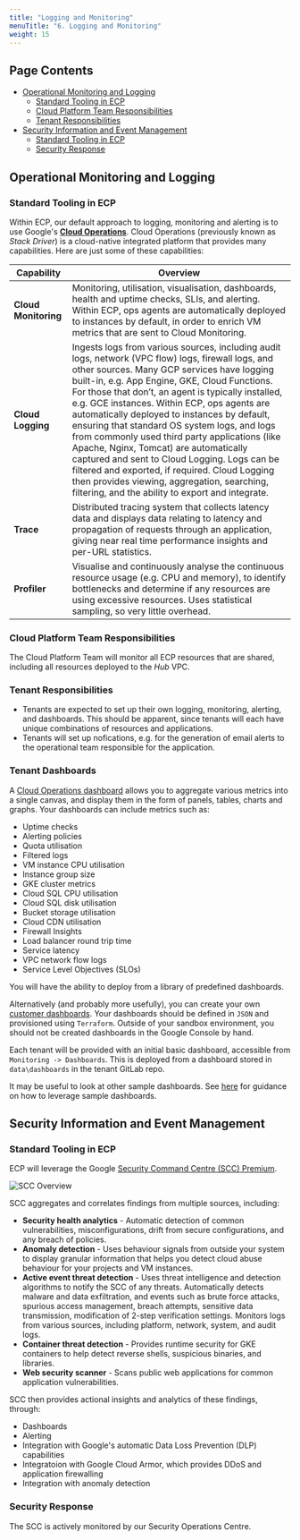 ```yaml
---
title: "Logging and Monitoring"
menuTitle: "6. Logging and Monitoring"
weight: 15
---
```


## Page Contents

- [Operational Monitoring and Logging](#operational-monitoring-and-logging)
  - [Standard Tooling in ECP](#standard-tooling-in-ecp)
  - [Cloud Platform Team Responsibilities](#cloud-platform-team-responsibilities)
  - [Tenant Responsibilities](#tenant-responsibilities)
- [Security Information and Event Management](#security-information-and-event-management)
  - [Standard Tooling in ECP](#standard-tooling-in-ecp-1)
  - [Security Response](#security-response)

## Operational Monitoring and Logging

### Standard Tooling in ECP

Within ECP, our default approach to logging, monitoring and alerting is to use Google's **[Cloud Operations](https://cloud.google.com/stackdriver/docs)**. Cloud Operations (previously known as _Stack Driver_) is a cloud-native integrated platform that provides many capabilities.  Here are just some of these capabilities:

|Capability|Overview|
|----------|--------|
|**Cloud Monitoring**|Monitoring, utilisation, visualisation, dashboards, health and uptime checks, SLIs, and alerting. Within ECP, ops agents are automatically deployed to instances by default, in order to enrich VM metrics that are sent to Cloud Monitoring.|
|**Cloud Logging**|Ingests logs from various sources, including audit logs, network (VPC flow) logs, firewall logs, and other sources. Many GCP services have logging built-in, e.g. App Engine, GKE, Cloud Functions. For those that don’t, an agent is typically installed, e.g. GCE instances. Within ECP, ops agents are automatically deployed to instances by default, ensuring that standard OS system logs, and logs from commonly used third party applications (like Apache, Nginx, Tomcat) are automatically captured and sent to Cloud Logging. Logs can be filtered and exported, if required. Cloud Logging then provides viewing, aggregation, searching, filtering, and the ability to export and integrate.|
|**Trace**|Distributed tracing system that collects latency data and displays data relating to latency and propagation of requests through an application, giving near real time performance insights and per-URL statistics.|
|**Profiler**|Visualise and continuously analyse the continuous resource usage (e.g. CPU and memory), to identify bottlenecks and determine if any resources are using excessive resources.  Uses statistical sampling, so very little overhead.|

### Cloud Platform Team Responsibilities

The Cloud Platform Team will monitor all ECP resources that are shared, including all resources deployed to the _Hub_ VPC.

### Tenant Responsibilities

- Tenants are expected to set up their own logging, monitoring, alerting, and dashboards. This should be apparent, since tenants will each have unique combinations of resources and applications.
- Tenants will set up nofications, e.g. for the generation of email alerts to the operational team responsible for the application.

### Tenant Dashboards

A [Cloud Operations dashboard](https://cloud.google.com/monitoring/dashboards) allows you to aggregate various metrics into a single canvas, and display them in the form of panels, tables, charts and graphs. Your dashboards can include metrics such as:

- Uptime checks
- Alerting policies
- Quota utilisation
- Filtered logs
- VM instance CPU utilisation
- Instance group size
- GKE cluster metrics
- Cloud SQL CPU utilisation
- Cloud SQL disk utilisation
- Bucket storage utilisation
- Cloud CDN utilisation
- Firewall Insights
- Load balancer round trip time
- Service latency
- VPC network flow logs
- Service Level Objectives (SLOs)

You will have the ability to deploy from a library of predefined dashboards.  

Alternatively (and probably more usefully), you can create your own [customer dashboards](https://cloud.google.com/monitoring/charts/dashboards). Your dashboards should be defined in `JSON` and provisioned using `Terraform`.  Outside of your sandbox environment, you should not be created dashboards in the Google Console by hand.

Each tenant will be provided with an initial basic dashboard, accessible from `Monitoring -> Dashboards`. This is deployed from a dashboard stored in `data\dashboards` in the tenant GitLab repo.

It may be useful to look at other sample dashboards. See [here](https://github.com/GoogleCloudPlatform/monitoring-dashboard-samples) for guidance on how to leverage sample dashboards. 

## Security Information and Event Management

### Standard Tooling in ECP

ECP will leverage the Google [Security Command Centre (SCC) Premium](https://cloud.google.com/security-command-center/docs/concepts-security-command-center-overview).

![SCC Overview](/images/scc.png)

SCC aggregates and correlates findings from multiple sources, including:

- **Security health analytics** - Automatic detection of common vulnerabilities, misconfigurations, drift from secure configurations, and any breach of policies.
- **Anomaly detection** - Uses behaviour signals from outside your system to display granular information that helps you detect cloud abuse behaviour for your projects and VM instances.
- **Active event threat detection** - Uses threat intelligence and detection algorithms to notify the SCC of any threats. Automatically detects malware and data exfiltration, and events such as brute force attacks, spurious access management, breach attempts, sensitive data transmission, modification of 2-step verification settings. Monitors logs from various sources, including platform, network, system, and audit logs.
- **Container threat detection** - Provides runtime security for GKE containers to help detect reverse shells, suspicious binaries, and libraries.
- **Web security scanner** - Scans public web applications for common application vulnerabilities.

SCC then provides actional insights and analytics of these findings, through:

- Dashboards
- Alerting
- Integration with Google's automatic Data Loss Prevention (DLP) capabilities
- Integratoion with Google Cloud Armor, which provides DDoS and application firewalling
- Integration with anomaly detection

### Security Response

The SCC is actively monitored by our Security Operations Centre.
